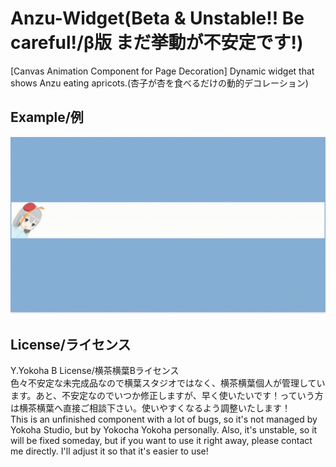 # Anzu-Widget(Beta & Unstable!! Be careful!/β版 まだ挙動が不安定です!)  
[Canvas Animation Component for Page Decoration] Dynamic widget that shows Anzu eating apricots.(杏子が杏を食べるだけの動的デコレーション)  
## Example/例  
![gif](./example.gif)  
## License/ライセンス  
Y.Yokoha B License/横茶横葉Bライセンス  
色々不安定な未完成品なので横葉スタジオではなく、横茶横葉個人が管理しています。あと、不安定なのでいつか修正しますが、早く使いたいです！っていう方は横茶横葉へ直接ご相談下さい。使いやすくなるよう調整いたします！  
This is an unfinished component with a lot of bugs, so it's not managed by Yokoha Studio, but by Yokocha Yokoha personally. Also, it's unstable, so it will be fixed someday, but if you want to use it right away, please contact me directly. I'll adjust it so that it's easier to use!
